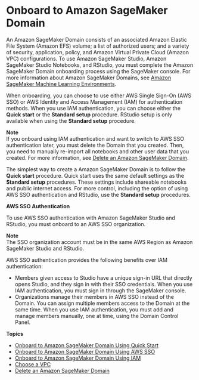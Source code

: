 # Onboard to Amazon SageMaker Domain<a name="gs-studio-onboard"></a>

An Amazon SageMaker Domain consists of an associated Amazon Elastic File System \(Amazon EFS\) volume; a list of authorized users; and a variety of security, application, policy, and Amazon Virtual Private Cloud \(Amazon VPC\) configurations\. To use Amazon SageMaker Studio, Amazon SageMaker Studio Notebooks, and RStudio, you must complete the Amazon SageMaker Domain onboarding process using the SageMaker console\. For more information about Amazon SageMaker Domains, see [Amazon SageMaker Machine Learning Environments](domain.md)\.

When onboarding, you can choose to use either AWS Single Sign\-On \(AWS SSO\) or AWS Identity and Access Management \(IAM\) for authentication methods\. When you use IAM authentication, you can choose either the **Quick start** or the **Standard setup** procedure\. RStudio setup is only available when using the **Standard setup** procedure\.

**Note**  
If you onboard using IAM authentication and want to switch to AWS SSO authentication later, you must delete the Domain that you created\. Then, you need to manually re\-import all notebooks and other user data that you created\. For more information, see [Delete an Amazon SageMaker Domain](gs-studio-delete-domain.md)\.

The simplest way to create a Amazon SageMaker Domain is to follow the **Quick start** procedure\. Quick start uses the same default settings as the **Standard setup** procedures\. These settings include shareable notebooks and public internet access\. For more control, including the option of using AWS SSO authentication and RStudio, use the **Standard setup** procedures\.

**AWS SSO Authentication**

To use AWS SSO authentication with Amazon SageMaker Studio and RStudio, you must onboard to an AWS SSO organization\.

**Note**  
The SSO organization account must be in the same AWS Region as Amazon SageMaker Studio and RStudio\.

AWS SSO authentication provides the following benefits over IAM authentication:
+ Members given access to Studio have a unique sign\-in URL that directly opens Studio, and they sign in with their SSO credentials\. When you use IAM authentication, you must sign in through the SageMaker console\.
+ Organizations manage their members in AWS SSO instead of the Domain\. You can assign multiple members access to the Domain at the same time\. When you use IAM authentication, you must add and manage members manually, one at time, using the Domain Control Panel\. 

**Topics**
+ [Onboard to Amazon SageMaker Domain Using Quick Start](onboard-quick-start.md)
+ [Onboard to Amazon SageMaker Domain Using AWS SSO](onboard-sso-users.md)
+ [Onboard to Amazon SageMaker Domain Using IAM](onboard-iam.md)
+ [Choose a VPC](onboard-vpc.md)
+ [Delete an Amazon SageMaker Domain](gs-studio-delete-domain.md)